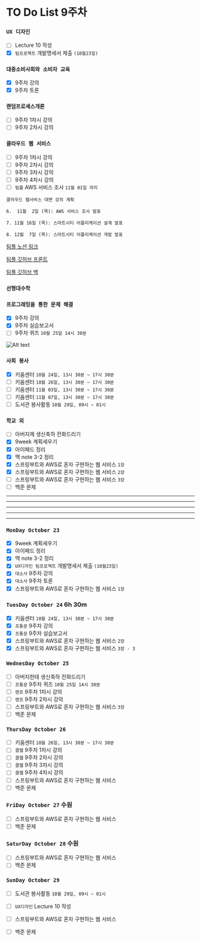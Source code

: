 # TO Do List 9주차

### `UX 디자인` 
- [ ] Lecture 10 작성
- [x] `팀프로젝트` 개발명세서 제출 `(10월23일)`

### `대중소비사회와 소비자 교육`
- [x] 9주차 강의
- [x] 9주차 토론

### `랜덤프로세스개론`
- [ ] 9주차 1차시 강의
- [ ] 9주차 2차시 강의

### `클라우드 웹 서비스`
- [ ] 9주차 1차시 강의
- [ ] 9주차 2차시 강의
- [ ] 9주차 3차시 강의
- [ ] 9주차 4차시 강의
- [ ] `팀플` AWS 서비스 조사 `11월 01일 까지`

```
클라우드 웹서비스 대면 강의 계획

6.  11월  2일 (목): AWS 서비스 조사 발표

7. 11월 16일 (목): 스마트시티 어플리케이션 설계 발표

8. 12월  7일 (목): 스마트시티 어플리케이션 개발 발표
```

[팀플 노션 링크](https://www.notion.so/Cloud-Web-Service-Team-Project-cb7f98e2e37c43fd98b7937e0d5018c5)

[팀플 깃허브 프론트](https://github.com/woo4826/Cloud-Web-Service-SNS-web)

[팀플 깃허브 백](https://github.com/woo4826/Cloud-Web-Service-SNS-server)

### `선형대수학`


### `프로그래밍을 통한 문제 해결`
- [x] 9주차 강의
- [x] 9주차 실습보고서
- [ ] 9주차 퀴즈 `10월 25일 14시 30분`

![Alt text](%E1%84%91%E1%85%B3%E1%84%90%E1%85%A9%E1%86%BC%E1%84%86%E1%85%AE%E1%86%AB%E1%84%80%E1%85%A1%E1%86%BC%E1%84%8B%E1%85%B4%E1%84%80%E1%85%A8%E1%84%92%E1%85%AC%E1%86%A8%E1%84%89%E1%85%A5.png)

### `사회 봉사`
- [x] 키움센터 `10월 24일, 13시 30분 ~ 17시 30분`
- [ ] 키움센터 `10월 26일, 13시 30분 ~ 17시 30분`
- [ ] 키움센터 `11월 03일, 13시 30분 ~ 17시 30분`
- [ ] 키움센터 `11월 07일, 13시 30분 ~ 17시 30분`
- [ ] 도서관 봉사활동 `10월 29일, 09시 ~ 01시`

### `학교 외`
- [ ] 아버지께 생신축하 전화드리기
- [x] 9week 계획세우기
- [x] 아이패드 정리
- [x] 맥 note 3-2 정리
- [x] 스프링부트와 AWS로 혼자 구현하는 웹 서비스 `1장`
- [x] 스프링부트와 AWS로 혼자 구현하는 웹 서비스 `2장`
- [ ] 스프링부트와 AWS로 혼자 구현하는 웹 서비스 `3장`
- [ ] 백준 문제

---
---
---
---
---

### `MonDay October 23` 
- [x] 9week 계획세우기
- [x] 아이패드 정리
- [x] 맥 note 3-2 정리
- [x] `UX디자인 팀프로젝트` 개발명세서 제출 `(10월23일)`
- [x] `대소사` 9주차 강의 
- [x] `대소사` 9주차 토론
- [x] 스프링부트와 AWS로 혼자 구현하는 웹 서비스 `1장`

### `TuesDay October 24` 6h 30m
- [x] 키움센터 `10월 24일, 13시 30분 ~ 17시 30분`
- [x] `프통문` 9주차 강의
- [X] `프통문` 9주차 실습보고서
- [x] 스프링부트와 AWS로 혼자 구현하는 웹 서비스 `2장`
- [x] 스프링부트와 AWS로 혼자 구현하는 웹 서비스 `3장 - 3`

### `WednesDay October 25` 
- [ ] 아버지한테 생신축하 전화드리기
- [ ] `프통문` 9주차 퀴즈 `10월 25일 14시 30분` 
- [ ] `랜프` 9주차 1차시 강의
- [ ] `랜프` 9주차 2차시 강의
- [ ] 스프링부트와 AWS로 혼자 구현하는 웹 서비스 `3장`
- [ ] 백준 문제

### `ThursDay October 26`
- [ ] 키움센터 `10월 26일, 13시 30분 ~ 17시 30분`
- [ ] `클웹` 9주차 1차시 강의
- [ ] `클웹` 9주차 2차시 강의
- [ ] `클웹` 9주차 3차시 강의
- [ ] `클웹` 9주차 4차시 강의
- [ ] 스프링부트와 AWS로 혼자 구현하는 웹 서비스
- [ ] 백준 문제

### `FriDay October 27` 수원
- [ ] 스프링부트와 AWS로 혼자 구현하는 웹 서비스
- [ ] 백준 문제

### `SaturDay October 28` 수원
- [ ] 스프링부트와 AWS로 혼자 구현하는 웹 서비스
- [ ] 백준 문제

### `SunDay October 29` 
- [ ] 도서관 봉사활동 `10월 29일, 09시 ~ 01시`
- [ ] `UX디자인` Lecture 10 작성
- [ ] 스프링부트와 AWS로 혼자 구현하는 웹 서비스
- [ ] 백준 문제


